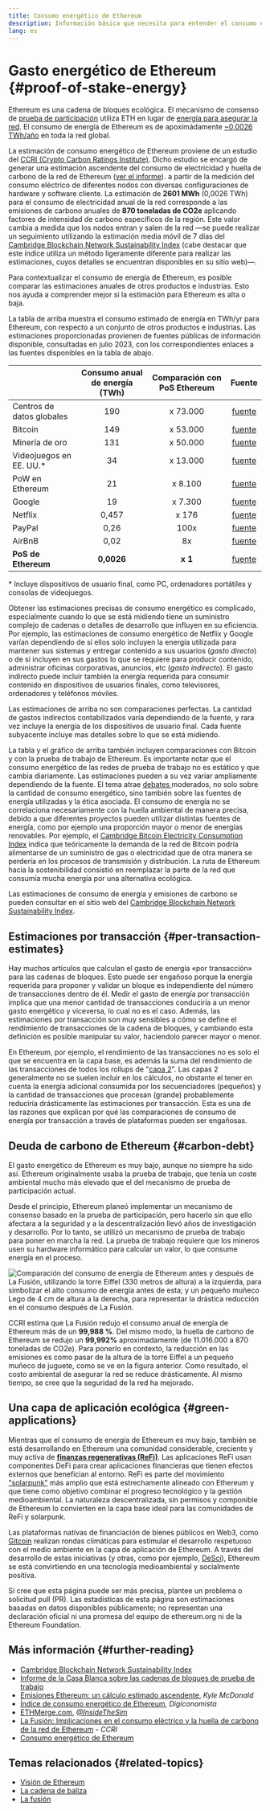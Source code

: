 ```yaml
---
title: Consumo energético de Ethereum
description: Información básica que necesita para entender el consumo energético de Ethereum
lang: es
---
```


# Gasto energético de Ethereum {#proof-of-stake-energy}

Ethereum es una cadena de bloques ecológica. El mecanismo de consenso de [prueba de participación](/developers/docs/consensus-mechanisms/pos) utiliza ETH en lugar de [energía para asegurar la red](/developers/docs/consensus-mechanisms/pow). El consumo de energía de Ethereum es de apoximádamente [~0,0026 TWh/año](https://carbon-ratings.com/eth-report-2022) en toda la red global.

La estimación de consumo energético de Ethereum proviene de un estudio del [CCRI (Crypto Carbon Ratings Institute)](https://carbon-ratings.com). Dicho estudio se encargó de generar una estimación ascendente del consumo de electricidad y huella de carbono de la red de Ethereum ([ver el informe](https://carbon-ratings.com/eth-report-2022)). a partir de la medición del consumo eléctrico de diferentes nodos con diversas configuraciones de hardware y software cliente. La estimación de **2601 MWh** (0,0026 TWh) para el consumo de electricidad anual de la red corresponde a las emisiones de carbono anuales de **870 toneladas de CO2e** aplicando factores de intensidad de carbono específicos de la región. Este valor cambia a medida que los nodos entran y salen de la red ―se puede realizar un seguimiento utilizando la estimación media móvil de 7 días del [ Cambridge Blockchain Network Sustainability Index](https://ccaf.io/cbnsi/ethereum) (cabe destacar que este índice utiliza un método ligeramente diferente para realizar las estimaciones, cuyos detalles se encuentran disponibles en su sitio web)―.

Para contextualizar el consumo de energía de Ethereum, es posible comparar las estimaciones anuales de otros productos e industrias. Esto nos ayuda a comprender mejor si la estimación para Ethereum es alta o baja.

<EnergyConsumptionChart />

La tabla de arriba muestra el consumo estimado de energía en TWh/yr para Ethereum, con respecto a un conjunto de otros productos e industrias. Las estimaciones proporcionadas provienen de fuentes públicas de información disponible, consultadas en julio 2023, con los correspondientes enlaces a las fuentes disponibles en la tabla de abajo.

|                            | Consumo anual de energía (TWh) | Comparación con PoS Ethereum |                                                                                      Fuente                                                                                       |
|:-------------------------- |:------------------------------:|:----------------------------:|:---------------------------------------------------------------------------------------------------------------------------------------------------------------------------------:|
| Centros de datos globales  |              190               |           x 73.000           |                                    [fuente](https://www.iea.org/commentaries/data-centres-and-energy-from-global-headlines-to-local-headaches)                                    |
| Bitcoin                    |              149               |           x 53.000           |                                                                 [fuente](https://ccaf.io/cbnsi/cbeci/comparisons)                                                                 |
| Minería de oro             |              131               |           x 50.000           |                                                                 [fuente](https://ccaf.io/cbnsi/cbeci/comparisons)                                                                 |
| Videojuegos en EE. UU.\* |               34               |           x 13.000           |                 [fuente](https://www.researchgate.net/publication/336909520_Toward_Greener_Gaming_Estimating_National_Energy_Use_and_Energy_Efficiency_Potential)                 |
| PoW en Ethereum            |               21               |           x 8.100            |                                                                    [fuente](https://ccaf.io/cbnsi/ethereum/1)                                                                     |
| Google                     |               19               |           x 7.300            |                                           [fuente](https://www.gstatic.com/gumdrop/sustainability/google-2022-environmental-report.pdf)                                           |
| Netflix                    |             0,457              |            x 176             | [fuente](https://assets.ctfassets.net/4cd45et68cgf/7B2bKCqkXDfHLadrjrNWD8/e44583e5b288bdf61e8bf3d7f8562884/2021_US_EN_Netflix_EnvironmentalSocialGovernanceReport-2021_Final.pdf) |
| PayPal                     |              0,26              |             100x             |                                  [fuente](https://s202.q4cdn.com/805890769/files/doc_downloads/global-impact/CDP_Climate_Change_PayPal-(1).pdf)                                   |
| AirBnB                     |              0,02              |              8x              |                               [fuente](https://s26.q4cdn.com/656283129/files/doc_downloads/governance_doc_updated/Airbnb-ESG-Factsheet-(Final).pdf)                               |
| **PoS de Ethereum**        |           **0,0026**           |           **x 1**            |                                                               [fuente](https://carbon-ratings.com/eth-report-2022)                                                                |

\* Incluye dispositivos de usuario final, como PC, ordenadores portátiles y consolas de videojuegos.

Obtener las estimaciones precisas de consumo energético es complicado, especialmente cuando lo que se está midiendo tiene un suministro complejo de cadenas o detalles de desarrollo que influyen en su eficiencia. Por ejemplo, las estimaciones de consumo energético de Netflix y Google varían dependiendo de si ellos solo incluyen la energía utilizada para mantener sus sistemas y entregar contenido a sus usuarios (_gasto directo_) o de si incluyen en sus gastos lo que se requiere para producir contenido, administrar oficinas corporativas, anuncios, etc (_gasto indirecto_). El gasto indirecto puede incluir también la energía requerida para consumir contenido en dispositivos de usuarios finales, como televisores, ordenadores y teléfonos móviles.

Las estimaciones de arriba no son comparaciones perfectas. La cantidad de gastos indirectos contabilizados varía dependiendo de la fuente, y rara vez incluye la energía de los dispositivos de usuario final. Cada fuente subyacente incluye mas detalles sobre lo que se está midiendo.

La tabla y el gráfico de arriba también incluyen comparaciones con Bitcoin y con la prueba de trabajo de Ethereum. Es importante notar que el consumo energético de las redes de prueba de trabajo no es estático y que cambia diariamente. Las estimaciones pueden a su vez variar ampliamente dependiendo de la fuente. El tema atrae [ debates ](https://www.coindesk.com/business/2020/05/19/the-last-word-on-bitcoins-energy-consumption/) moderados, no solo sobre la cantidad de consumo energético, sino también sobre las fuentes de energía utilizadas y la ética asociada. El consumo de energía no se correlaciona necesariamente con la huella ambiental de manera precisa, debido a que diferentes proyectos pueden utilizar distintas fuentes de energía, como por ejemplo una proporción mayor o menor de energías renovables. Por ejemplo, el [Cambridge Bitcoin Electricity Consumption Index](https://ccaf.io/cbnsi/cbeci/comparisons) indica que teóricamente la demanda de la red de Bitcoin podría alimentarse de un suministro de gas o electricidad que de otra manera se perdería en los procesos de transmisión y distribución. La ruta de Ethereum hacia la sostenibilidad consistió en reemplazar la parte de la red que consumía mucha energía por una alternativa ecológica.

Las estimaciones de consumo de energía y emisiones de carbono se pueden consultar en el sitio web del [Cambridge Blockchain Network Sustainability Index](https://ccaf.io/cbnsi/ethereum).

## Estimaciones por transacción {#per-transaction-estimates}

Hay muchos artículos que calculan el gasto de energía «por transacción» para las cadenas de bloques. Esto puede ser engañoso porque la energía requerida para proponer y validar un bloque es independiente del número de transacciones dentro de él. Medir el gasto de energía por transacción implica que una menor cantidad de transacciones conduciría a un menor gasto energético y viceversa, lo cual no es el caso. Además, las estimaciones por transacción son muy sensibles a cómo se define el rendimiento de transacciones de la cadena de bloques, y cambiando esta definición es posible manipular su valor, haciendolo parecer mayor o menor.

En Ethereum, por ejemplo, el rendimiento de las transacciones no es solo el que se encuentra en la capa base, es además la suma del rendimiento de las transacciones de todos los rollups de "[capa 2](/layer-2/)". Las capas 2 generalmente no se suelen incluir en los cálculos, no obstante el tener en cuenta la energía adicional consumida por los secuenciadores (pequeños) y la cantidad de transacciones que procesan (grande) probablemente reduciría drásticamente las estimaciones por transacción. Esta es una de las razones que explican por qué las comparaciones de consumo de energía por transacción a través de plataformas pueden ser engañosas.

## Deuda de carbono de Ethereum {#carbon-debt}

El gasto energético de Ethereum es muy bajo, aunque no siempre ha sido así. Ethereum originalmente usaba la prueba de trabajo, que tenía un coste ambiental mucho más elevado que el del mecanismo de prueba de participación actual.

Desde el principio, Ethereum planeó implementar un mecanismo de consenso basado en la prueba de participación, pero hacerlo sin que ello afectara a la seguridad y a la descentralización llevó años de investigación y desarrollo. Por lo tanto, se utilizó un mecanismo de prueba de trabajo para poner en marcha la red. La prueba de trabajo requiere que los mineros usen su hardware informático para calcular un valor, lo que consume energía en el proceso.

![Comparación del consumo de energía de Ethereum antes y después de La Fusión, utilizando la torre Eiffel (330 metros de altura) a la izquierda, para simbolizar el alto consumo de energía antes de esta; y un pequeño muñeco Lego de 4 cm de altura a la derecha, para representar la drástica reducción en el consumo después de La Fusión.](energy_consumption_pre_post_merge.png)

CCRI estima que La Fusión redujo el consumo anual de energía de Ethereum más de un **99,988 %**. Del mismo modo, la huella de carbono de Ethereum se redujo un **99,992%** aproximadamente (de 11.016.000 a 870 toneladas de CO2e). Para ponerlo en contexto, la reducción en las emisiones es como pasar de la altura de la torre Eiffel a un pequeño muñeco de juguete, como se ve en la figura anterior. Como resultado, el costo ambiental de asegurar la red se reduce drásticamente. Al mismo tiempo, se cree que la seguridad de la red ha mejorado.

## Una capa de aplicación ecológica {#green-applications}

Mientras que el consumo de energía de Ethereum es muy bajo, también se está desarrollando en Ethereum una comunidad considerable, creciente y muy activa de [**finanzas regenerativas (ReFi)**](/refi/). Las aplicaciones ReFi usan componentes DeFi para crear aplicaciones financieras que tienen efectos externos que benefician al entorno. ReFi es parte del movimiento ["solarpunk"](https://en.wikipedia.org/wiki/Solarpunk) más amplio que está estrechamente alineado con Ethereum y que tiene como objetivo combinar el progreso tecnológico y la gestión medioambiental. La naturaleza descentralizada, sin permisos y componible de Ethereum lo convierten en la capa base ideal para las comunidades de ReFi y solarpunk.

Las plataformas nativas de financiación de bienes públicos en Web3, como [Gitcoin](https://gitcoin.co) realizan rondas climáticas para estimular el desarrollo respetuoso con el medio ambiente en la capa de aplicación de Ethereum. A través del desarrollo de estas iniciativas (y otras, como por ejemplo, [DeSci](/desci/)), Ethereum se está convirtiendo en una tecnología medioambiental y socialmente positiva.

<InfoBanner emoji=":evergreen_tree:">
  Si cree que esta página puede ser más precisa, plantee un problema o solicitud pull (PR). Las estadísticas de esta página son estimaciones basadas en datos disponibles públicamente; no representan una declaración oficial ni una promesa del equipo de ethereum.org ni de la Ethereum Foundation.
</InfoBanner>

## Más información {#further-reading}

- [Cambridge Blockchain Network Sustainability Index](https://ccaf.io/cbnsi/ethereum)
- [Informe de la Casa Blanca sobre las cadenas de bloques de prueba de trabajo](https://www.whitehouse.gov/wp-content/uploads/2022/09/09-2022-Crypto-Assets-and-Climate-Report.pdf)
- [Emisiones Ethereum: un cálculo estimado ascendente](https://kylemcdonald.github.io/ethereum-emissions/), _Kyle McDonald_
- [Índice de consumo energético de Ethereum](https://digiconomist.net/ethereum-energy-consumption/), _Digiconomista_
- [ETHMerge.com](https://ethmerge.com/), _[@InsideTheSim](https://twitter.com/InsideTheSim)_
- [La Fusión: Implicaciones en el consumo eléctrico y la huella de carbono de la red de Ethereum](https://carbon-ratings.com/eth-report-2022) - _CCRI_
- [Consumo energético de Ethereum](https://mirror.xyz/jmcook.eth/ODpCLtO4Kq7SCVFbU4He8o8kXs418ZZDTj0lpYlZkR8)

## Temas relacionados {#related-topics}

- [Visión de Ethereum](/roadmap/vision/)
- [La cadena de baliza](/roadmap/beacon-chain)
- [La fusión](/roadmap/merge/)
